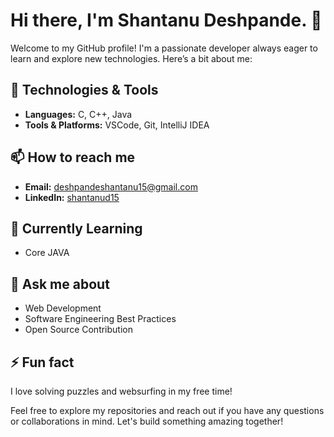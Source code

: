 # Hi there, I'm Shantanu Deshpande. 👋

Welcome to my GitHub profile! I'm a passionate developer always eager to learn and explore new technologies. Here’s a bit about me:

## 🔧 Technologies & Tools
- **Languages:** C, C++, Java
- **Tools & Platforms:** VSCode, Git, IntelliJ IDEA

## 📫 How to reach me
- **Email:** [deshpandeshantanu15@gmail.com](mailto:deshpandeshantanu15@gmail.com)
- **LinkedIn:** [shantanud15](https://www.linkedin.com/in/shantanud15)

## 🌱 Currently Learning
- Core JAVA

## 💬 Ask me about
- Web Development
- Software Engineering Best Practices
- Open Source Contribution

## ⚡ Fun fact
I love solving puzzles and websurfing in my free time!

Feel free to explore my repositories and reach out if you have any questions or collaborations in mind. Let's build something amazing together!
